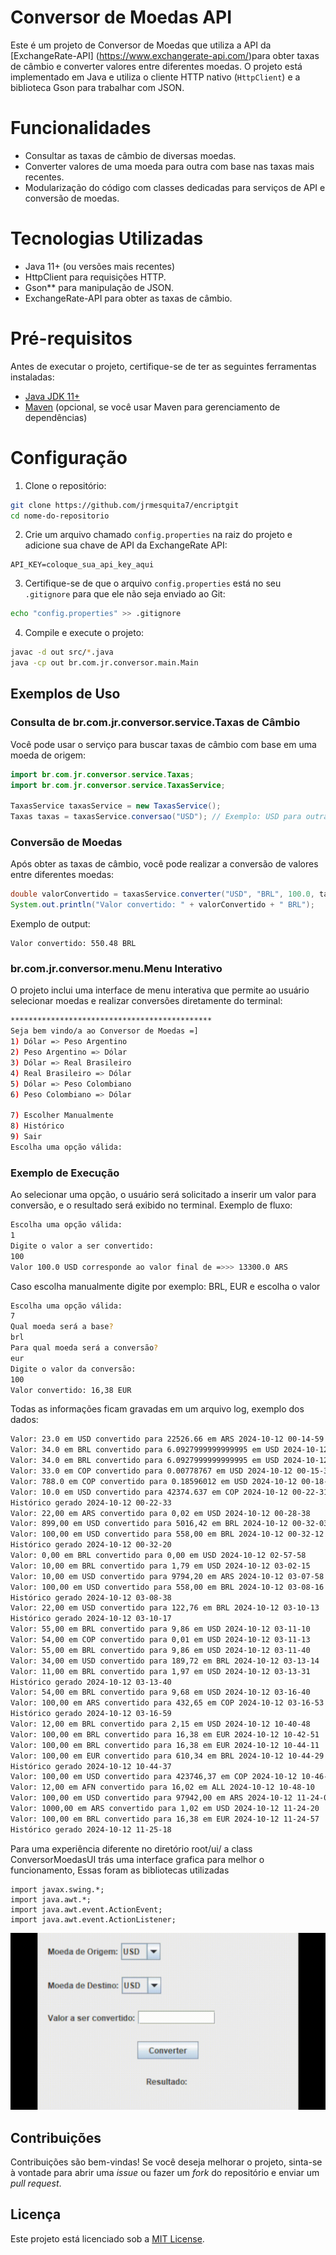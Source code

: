 
# Conversor de Moedas API

Este é um projeto de Conversor de Moedas que utiliza a API da [ExchangeRate-API]
(https://www.exchangerate-api.com/)para obter taxas de câmbio e converter valores
entre diferentes moedas. O projeto está implementado em Java e
utiliza o cliente HTTP nativo (`HttpClient`) e a biblioteca Gson para trabalhar com JSON.

# Funcionalidades

- Consultar as taxas de câmbio de diversas moedas.
- Converter valores de uma moeda para outra com base nas taxas mais recentes.
- Modularização do código com classes dedicadas para serviços de API e conversão de moedas.

# Tecnologias Utilizadas

- Java 11+ (ou versões mais recentes)
- HttpClient para requisições HTTP.
- Gson** para manipulação de JSON.
- ExchangeRate-API para obter as taxas de câmbio.

# Pré-requisitos

Antes de executar o projeto, certifique-se de ter as seguintes ferramentas instaladas:

- [Java JDK 11+](https://www.oracle.com/java/technologies/javase-jdk11-downloads.html)
- [Maven](https://maven.apache.org/) (opcional, se você usar Maven para gerenciamento de dependências)

# Configuração

1. Clone o repositório:

```bash
git clone https://github.com/jrmesquita7/encriptgit
cd nome-do-repositorio
```

2. Crie um arquivo chamado `config.properties` na raiz do projeto e adicione sua chave de API da ExchangeRate API:

```properties
API_KEY=coloque_sua_api_key_aqui
```

3. Certifique-se de que o arquivo `config.properties` está no seu `.gitignore` para que ele não seja enviado ao Git:

```bash
echo "config.properties" >> .gitignore
```

4. Compile e execute o projeto:

```bash
javac -d out src/*.java
java -cp out br.com.jr.conversor.main.Main
```

## Exemplos de Uso

### Consulta de br.com.jr.conversor.service.Taxas de Câmbio

Você pode usar o serviço para buscar taxas de câmbio com base em uma moeda de origem:

```java
import br.com.jr.conversor.service.Taxas;
import br.com.jr.conversor.service.TaxasService;

TaxasService taxasService = new TaxasService();
Taxas taxas = taxasService.conversao("USD"); // Exemplo: USD para outras moedas
```

### Conversão de Moedas

Após obter as taxas de câmbio, você pode realizar a conversão de valores entre diferentes moedas:

```java
double valorConvertido = taxasService.converter("USD", "BRL", 100.0, taxas); 
System.out.println("Valor convertido: " + valorConvertido + " BRL");
```

Exemplo de output:

```plaintext
Valor convertido: 550.48 BRL
```

### br.com.jr.conversor.menu.Menu Interativo

O projeto inclui uma interface de menu interativa que permite ao usuário selecionar moedas e realizar conversões diretamente do terminal:

```bash
*********************************************
Seja bem vindo/a ao Conversor de Moedas =]
1) Dólar => Peso Argentino
2) Peso Argentino => Dólar
3) Dólar => Real Brasileiro
4) Real Brasileiro => Dólar
5) Dólar => Peso Colombiano
6) Peso Colombiano => Dólar

7) Escolher Manualmente
8) Histórico
9) Sair
Escolha uma opção válida:
```

### Exemplo de Execução

Ao selecionar uma opção, o usuário será solicitado a inserir um valor para conversão, e o resultado será exibido no terminal. Exemplo de fluxo:

```bash
Escolha uma opção válida:
1
Digite o valor a ser convertido:
100
Valor 100.0 USD corresponde ao valor final de =>>> 13300.0 ARS
```

Caso escolha manualmente digite por exemplo: BRL, EUR e escolha o valor 

```bash
Escolha uma opção válida:
7
Qual moeda será a base?
brl
Para qual moeda será a conversão?
eur
Digite o valor da conversão:
100
Valor convertido: 16,38 EUR
```

Todas as informações ficam gravadas em um arquivo log, exemplo dos dados:

```bash
Valor: 23.0 em USD convertido para 22526.66 em ARS 2024-10-12 00-14-59
Valor: 34.0 em BRL convertido para 6.0927999999999995 em USD 2024-10-12 00-15-06
Valor: 34.0 em BRL convertido para 6.0927999999999995 em USD 2024-10-12 00-15-32
Valor: 33.0 em COP convertido para 0.00778767 em USD 2024-10-12 00-15-39
Valor: 788.0 em COP convertido para 0.18596012 em USD 2024-10-12 00-18-50
Valor: 10.0 em USD convertido para 42374.637 em COP 2024-10-12 00-22-31
Histórico gerado 2024-10-12 00-22-33
Valor: 22,00 em ARS convertido para 0,02 em USD 2024-10-12 00-28-38
Valor: 899,00 em USD convertido para 5016,42 em BRL 2024-10-12 00-32-03
Valor: 100,00 em USD convertido para 558,00 em BRL 2024-10-12 00-32-12
Histórico gerado 2024-10-12 00-32-20
Valor: 0,00 em BRL convertido para 0,00 em USD 2024-10-12 02-57-58
Valor: 10,00 em BRL convertido para 1,79 em USD 2024-10-12 03-02-15
Valor: 10,00 em USD convertido para 9794,20 em ARS 2024-10-12 03-07-58
Valor: 100,00 em USD convertido para 558,00 em BRL 2024-10-12 03-08-16
Histórico gerado 2024-10-12 03-08-38
Valor: 22,00 em USD convertido para 122,76 em BRL 2024-10-12 03-10-13
Histórico gerado 2024-10-12 03-10-17
Valor: 55,00 em BRL convertido para 9,86 em USD 2024-10-12 03-11-10
Valor: 54,00 em COP convertido para 0,01 em USD 2024-10-12 03-11-13
Valor: 55,00 em BRL convertido para 9,86 em USD 2024-10-12 03-11-40
Valor: 34,00 em USD convertido para 189,72 em BRL 2024-10-12 03-13-14
Valor: 11,00 em BRL convertido para 1,97 em USD 2024-10-12 03-13-31
Histórico gerado 2024-10-12 03-13-40
Valor: 54,00 em BRL convertido para 9,68 em USD 2024-10-12 03-16-40
Valor: 100,00 em ARS convertido para 432,65 em COP 2024-10-12 03-16-53
Histórico gerado 2024-10-12 03-16-59
Valor: 12,00 em BRL convertido para 2,15 em USD 2024-10-12 10-40-48
Valor: 100,00 em BRL convertido para 16,38 em EUR 2024-10-12 10-42-51
Valor: 100,00 em BRL convertido para 16,38 em EUR 2024-10-12 10-44-11
Valor: 100,00 em EUR convertido para 610,34 em BRL 2024-10-12 10-44-29
Histórico gerado 2024-10-12 10-44-37
Valor: 100,00 em USD convertido para 423746,37 em COP 2024-10-12 10-46-30
Valor: 12,00 em AFN convertido para 16,02 em ALL 2024-10-12 10-48-10
Valor: 100,00 em USD convertido para 97942,00 em ARS 2024-10-12 11-24-01
Valor: 1000,00 em ARS convertido para 1,02 em USD 2024-10-12 11-24-20
Valor: 100,00 em BRL convertido para 16,38 em EUR 2024-10-12 11-24-57
Histórico gerado 2024-10-12 11-25-18
```

Para uma experiência diferente no diretório root/ui/ a class ConversorMoedasUI
trás uma interface grafica para melhor o funcionamento,
Essas foram as bibliotecas utilizadas 

```
import javax.swing.*;
import java.awt.*;
import java.awt.event.ActionEvent;
import java.awt.event.ActionListener;
```
![Demonstração](docs/demo.gif)


## Contribuições

Contribuições são bem-vindas! Se você deseja melhorar o projeto, sinta-se à vontade para abrir uma _issue_ ou fazer um _fork_ do repositório e enviar um _pull request_.

## Licença

Este projeto está licenciado sob a [MIT License](https://opensource.org/licenses/MIT).
